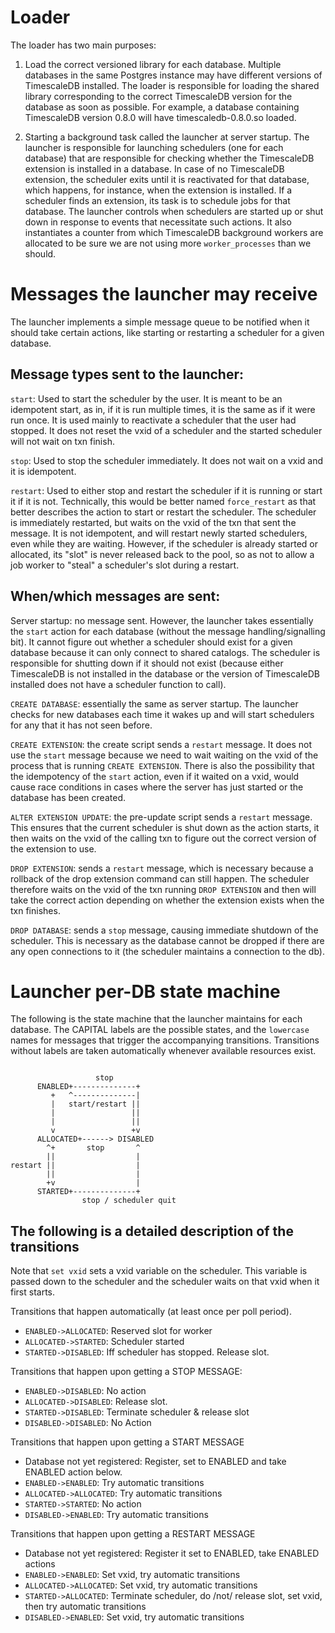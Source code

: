 # Loader

The loader has two main purposes:

1) Load the correct versioned library for each database. Multiple databases in
   the same Postgres instance may have different versions of TimescaleDB
   installed. The loader is responsible for loading the shared library
   corresponding to the correct TimescaleDB version for the database as soon as
   possible. For example, a database containing TimescaleDB version 0.8.0 will
   have timescaledb-0.8.0.so loaded.

2) Starting a background task called the launcher at server startup. The
   launcher is responsible for launching schedulers (one for each database) that
   are responsible for checking whether the TimescaleDB extension is installed
   in a database. In case of no TimescaleDB extension, the scheduler exits until
   it is reactivated for that database, which happens, for instance, when the
   extension is installed. If a scheduler finds an extension, its task is to
   schedule jobs for that database. The launcher controls when schedulers are
   started up or shut down in response to events that necessitate such actions.
   It also instantiates a counter from which TimescaleDB background workers are
   allocated to be sure we are not using more `worker_processes` than we should.


# Messages the launcher may receive
The launcher implements a simple message queue to be notified when it should
take certain actions, like starting or restarting a scheduler for a given
database.

## Message types sent to the launcher:

`start`: Used to start the scheduler by the user. It is meant to be an
idempotent start, as in, if it is run multiple times, it is the same as if it
were run once. It is used mainly to reactivate a scheduler that the user had
stopped. It does not reset the vxid of a scheduler and the started scheduler
will not wait on txn finish.

`stop`: Used to stop the scheduler immediately. It does not wait on a vxid and
it is idempotent. 

`restart`: Used to either stop and restart the scheduler if it is running or
start it if it is not. Technically, this would be better named `force_restart`
as that better describes the action to start or restart the scheduler. The
scheduler is immediately restarted, but waits on the vxid of the txn that sent
the message. It is not idempotent, and will restart newly started schedulers,
even while they are waiting. However, if the scheduler is already started or
allocated, its "slot" is never released back to the pool, so as not to allow a
job worker to "steal" a scheduler's slot during a restart.

## When/which messages are sent:

Server startup: no message sent. However, the launcher takes essentially the
`start` action for each database (without the message handling/signalling bit).
It cannot figure out whether a scheduler should exist for a given database
because it can only connect to shared catalogs. The scheduler is responsible for
shutting down if it should not exist (because either TimescaleDB is not
installed in the database or the version of TimescaleDB installed does not have
a scheduler function to call). 

`CREATE DATABASE`: essentially the same as server startup. The launcher checks
for new databases each time it wakes up and will start schedulers for any that
it has not seen before.

`CREATE EXTENSION`: the create script sends a `restart` message. It does not use
the `start` message because we need to wait waiting on the vxid of the process
that is running `CREATE EXTENSION`. There is also the possibility that the
idempotency of the `start` action, even if it waited on a vxid, would cause race
conditions in cases where the server has just started or the database has been
created. 

`ALTER EXTENSION UPDATE`: the pre-update script sends a `restart` message. This
ensures that the current scheduler is shut down as the action starts, it then
waits on the vxid of the calling txn to figure out the correct version of the
extension to use. 

`DROP EXTENSION`: sends a `restart` message, which is necessary because a
rollback of the drop extension command can still happen. The scheduler therefore
waits on the vxid of the txn running `DROP EXTENSION` and then will take the
correct action depending on whether the extension exists when the txn finishes.

`DROP DATABASE`: sends a `stop` message, causing immediate shutdown of the
scheduler. This is necessary as the database cannot be dropped if there are any
open connections to it (the scheduler maintains a connection to the db).

# Launcher per-DB state machine

The following is the state machine that the launcher maintains
for each database. The CAPITAL labels are the possible states,
and the `lowercase` names for messages that trigger the accompanying
transitions. Transitions without labels are taken automatically
whenever available resources exist.
```

                   stop
      ENABLED+--------------+
         +   ^--------------|
         |   start/restart ||
         |                 ||
         |                 ||
         v                 +v
      ALLOCATED+------> DISABLED
        ^+       stop       ^
        ||                  |
restart ||                  |
        ||                  |
        +v                  |
      STARTED+--------------+
                stop / scheduler quit

```

## The following is a detailed description of the transitions

Note that `set vxid` sets a vxid variable on the scheduler. This variable is
passed down to the scheduler and the scheduler waits on that vxid when it first
starts. 

Transitions that happen automatically (at least once per poll period).
* `ENABLED->ALLOCATED`: Reserved slot for worker
* `ALLOCATED->STARTED`: Scheduler started
* `STARTED->DISABLED`: Iff scheduler has stopped. Release slot.

Transitions that happen upon getting a STOP MESSAGE:
* `ENABLED->DISABLED`: No action
* `ALLOCATED->DISABLED`: Release slot.
* `STARTED->DISABLED`: Terminate scheduler & release slot
* `DISABLED->DISABLED`: No Action

Transitions that happen upon getting a START MESSAGE
* Database not yet registered: Register, set to ENABLED and take ENABLED action below.
* `ENABLED->ENABLED`: Try automatic transitions
* `ALLOCATED->ALLOCATED`: Try automatic transitions
* `STARTED->STARTED`: No action
* `DISABLED->ENABLED`: Try automatic transitions

Transitions that happen upon getting a RESTART MESSAGE
* Database not yet registered: Register it set to ENABLED, take ENABLED actions
* `ENABLED->ENABLED`: Set vxid, try automatic transitions
* `ALLOCATED->ALLOCATED`: Set vxid, try automatic transitions
* `STARTED->ALLOCATED`: Terminate scheduler, do /not/ release slot, set vxid, then try automatic transitions
* `DISABLED->ENABLED`: Set vxid, try automatic transitions 
